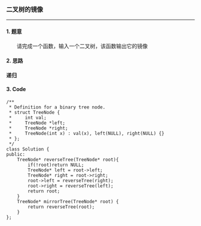 ### 二叉树的镜像

---

#### 1. 题意

&emsp;&emsp;请完成一个函数，输入一个二叉树，该函数输出它的镜像

#### 2. 思路

**递归**

#### 3. Code

```
/**
 * Definition for a binary tree node.
 * struct TreeNode {
 *     int val;
 *     TreeNode *left;
 *     TreeNode *right;
 *     TreeNode(int x) : val(x), left(NULL), right(NULL) {}
 * };
 */
class Solution {
public:
    TreeNode* reverseTree(TreeNode* root){
        if(!root)return NULL;
        TreeNode* left = root->left;
        TreeNode* right = root->right;
        root->left = reverseTree(right);
        root->right = reverseTree(left);
        return root;
    }
    TreeNode* mirrorTree(TreeNode* root) {
        return reverseTree(root);
    }
};
```
